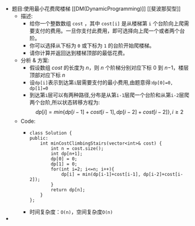 - 题目:使用最小花费爬楼梯 [[DM(DynamicProgramming)]] [[斐波那契型]]
	- 描述:
		- 给你一个整数数组 `cost` ，其中 `cost[i]` 是从楼梯第 `i` 个台阶向上爬需要支付的费用。一旦你支付此费用，即可选择向上爬一个或者两个台阶。
		- 你可以选择从下标为 `0` 或下标为 `1` 的台阶开始爬楼梯。
		- 请你计算并返回达到楼梯顶部的最低花费。
	- 分析 & 方案:
		- 假设数组 *cost* 的长度为 *n*，则 *n* 个阶梯分别对应下标 0 到 *n*−1，楼层顶部对应下标 *n*
		- 设`dp[i]`表示到达第`i`层需要支付的最小费用,由题意得:`dp[0]=0, dp[1]=0`
		- 到达第`i`层可以有两种路径,分布是从第`i-1`层爬一个台阶和从第`i-2`层爬两个台阶,所以状态转移方程为:
		  $$dp[i] = min\{dp[i-1]+cost[i-1], dp[i-2]+cost[i-2]\}, i \geq 2$$
	- Code:
		- ```
		  class Solution {
		  public:
		      int minCostClimbingStairs(vector<int>& cost) {
		          int n = cost.size();
		          int dp[n+1];
		          dp[0] = 0;
		          dp[1] = 0;
		          for(int i=2; i<=n; i++){
		              dp[i] = min(dp[i-1]+cost[i-1], dp[i-2]+cost[i-2]);
		          }
		          return dp[n];
		      }
		  };
		  ```
		- 时间复杂度：`O(n)`，空间复杂度`O(n)`
-